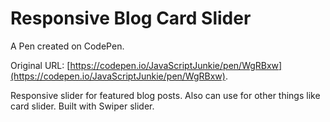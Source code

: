 # Responsive Blog Card Slider 

A Pen created on CodePen.

Original URL: [https://codepen.io/JavaScriptJunkie/pen/WgRBxw](https://codepen.io/JavaScriptJunkie/pen/WgRBxw).

Responsive slider for featured blog posts. Also can use for other things like card slider. Built with Swiper slider. 